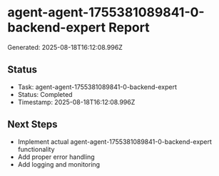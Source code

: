 # agent-agent-1755381089841-0-backend-expert Report

Generated: 2025-08-18T16:12:08.996Z

## Status
- Task: agent-agent-1755381089841-0-backend-expert
- Status: Completed
- Timestamp: 2025-08-18T16:12:08.996Z

## Next Steps
- Implement actual agent-agent-1755381089841-0-backend-expert functionality
- Add proper error handling
- Add logging and monitoring
